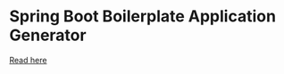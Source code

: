 # Spring Boot Boilerplate Application Generator

[Read here](https://oddblogger.com/spring-boot-boilerplate-generator)
